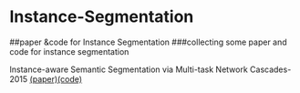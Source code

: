 # Instance-Segmentation
##paper &amp;code for Instance Segmentation
###collecting some paper and code for instance segmentation

Instance-aware Semantic Segmentation via Multi-task Network Cascades-2015 [(paper)](https://arxiv.org/abs/1512.04412)[(code)](https://github.com/daijifeng001/MNC)
